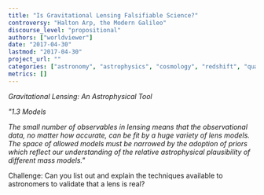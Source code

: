 ```yaml
---
title: "Is Gravitational Lensing Falsifiable Science?"
controversy: "Halton Arp, the Modern Galileo"
discourse_level: "propositional"
authors: ["worldviewer"]
date: "2017-04-30"
lastmod: "2017-04-30"
project_url: ""
categories: ["astronomy", "astrophysics", "cosmology", "redshift", "quasars", "halton arp", "gravitational lensing"]
metrics: []
---
```


_Gravitational Lensing: An Astrophysical Tool_

_"1.3 Models_

_The small number of observables in lensing means that the observational data, no matter how accurate, can be fit by a huge variety of lens models. The space of allowed models must be narrowed by the adoption of priors which reflect our understanding of the relative astrophysical plausibility of different mass models."_

Challenge: Can you list out and explain the techniques available to astronomers to validate that a lens is real?